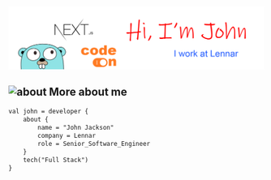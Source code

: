 ![John Jackson Banner](https://github.com/500gitnotfound/500gitnotfound/blob/main/github.png)

## <img width="45" alt="about" src="https://raw.github.com/demiurg906/demiurg906/master/about.png"> More about me
```
val john = developer {
    about {
        name = "John Jackson"
        company = Lennar
        role = Senior_Software_Engineer
    }
    tech("Full Stack")
}
```

